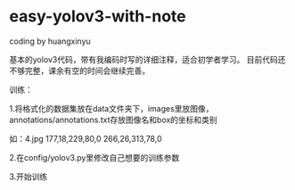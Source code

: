 # easy-yolov3-with-note
coding by huangxinyu

基本的yolov3代码，带有我编码时写的详细注释，适合初学者学习。
目前代码还不够完整，课余有空的时间会继续完善。

训练：

1.将格式化的数据集放在data文件夹下，images里放图像，annotations/annotations.txt存放图像名和box的坐标和类别
 
  如：4.jpg 177,18,229,80,0 266,26,313,78,0

2.在config/yolov3.py里修改自己想要的训练参数

3.开始训练
